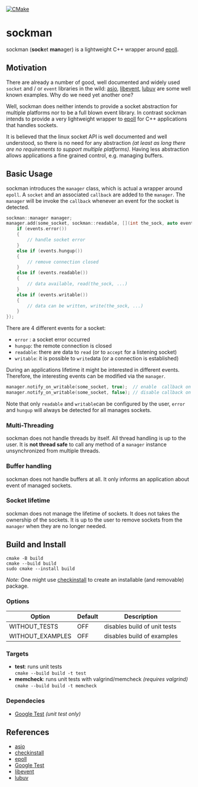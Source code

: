 [![CMake](https://github.com/falk-werner/sockman/actions/workflows/cmake.yml/badge.svg)](https://github.com/falk-werner/sockman/actions/workflows/cmake.yml)

# sockman

sockman (**sock**et **man**ager) is a lightweight C++ wrapper around [epoll](https://man7.org/linux/man-pages/man7/epoll.7.html).

## Motivation

There are already a number of good, well documented and widely used `socket`
and / or `event` libraries in the wild: [asio](https://think-async.com/Asio/),
[libevent](https://libevent.org/), [lubuv](https://github.com/libuv/libuv) are
some well known examples. Why do we need yet another one?

Well, sockman does neither intends to provide a socket abstraction for multiple
platforms nor to be a full blown event library. In contrast sockman intends to
provide a very lightweight wrapper to [epoll](https://man7.org/linux/man-pages/man7/epoll.7.html) for C++ applications that handles sockets.

It is believed that the linux socket API is well documented and well understood,
so there is no need for any abstraction _(at least as long there are no 
requirements to support multiple platforms)_. Having less abstraction allows applications a fine grained control, e.g. managing buffers.

## Basic Usage

sockman introduces the `manager` class, which is actual a wrapper around
`epoll`. A `socket` and an associated `callback` are added to the `manager`.
The `manager` will be invoke the `callback` whenever an event for the socket
is detected.

````cpp
sockman::manager manager;
manager.add(some_socket, sockman::readable, [](int the_sock, auto events){
    if (events.error())
    {
        // handle socket error
    }
    else if (events.hungup())
    {
        // remove connection closed
    }
    else if (events.readable())
    {
        // data available, read(the_sock, ...)
    }
    else if (events.writable())
    {
        // data can be written, write(the_sock, ...)
    }
});
````

There are 4 different events for a socket:

* `error` : a socket error occurred
* `hungup`: the remote connection is closed
* `readable`: there are data to `read` (or to `accept` for a listening socket)
* `writable`: it is possible to `write`data (or a connection is established)

During an applications lifetime it might be interested in different events.
Therefore, the interesting events can be modified via the `manager`.

````cpp
manager.notify_on_writable(some_socket, true);  // enable  callback on writable
manager.notify_on_writable(some_socket, false); // disable callback on writable
````

Note that only `readable` and `writable`can be configured by the user,
`error` and `hungup` will always be detected for all manages sockets.

### Multi-Threading

sockman does not handle threads by itself. All thread handling is up to the
user. It is **not thread safe** to call any method of a `manager` instance
unsynchronized from multiple threads.

### Buffer handling

sockman does not handle buffers at all. It only informs an application
about event of managed sockets.

### Socket lifetime

sockman does not manage the lifetime of sockets. It does not takes the
ownership of the sockets. It is up to the user to remove sockets from
the `manager` when they are no longer needed.

## Build and Install

````
cmake -B build
cmake --build build
sudo cmake --install build
````

_Note:_ One might use [checkinstall](https://en.wikipedia.org/wiki/CheckInstall) to create an installable (and removable) package.

### Options

| Option           | Default | Description |
| ---------------- | ------- | ----------- |
| WITHOUT_TESTS    | OFF     | disables build of unit tests |
| WITHOUT_EXAMPLES | OFF     | disables build of examples |

### Targets

* **test**: runs unit tests  
  `cmake --build build -t test`
* **memcheck**: runs unit tests with valgrind/memcheck _(requires valgrind)_  
  `cmake --build build -t memcheck`

### Dependecies

* [Google Test](https://github.com/google/googletest) _(unit test only)_


## References

* [asio](https://think-async.com/Asio/)
* [checkinstall](https://en.wikipedia.org/wiki/CheckInstall)
* [epoll](https://man7.org/linux/man-pages/man7/epoll.7.html)
* [Google Test](https://github.com/google/googletest)
* [libevent](https://libevent.org/)
* [lubuv](https://github.com/libuv/libuv)